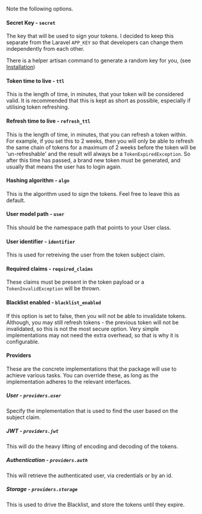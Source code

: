 Note the following options.

#### Secret Key - `secret`

The key that will be used to sign your tokens. I decided to keep this separate from the Laravel `APP_KEY`
so that developers can change them independently from each other.

There is a helper artisan command to generate a random key for you, (see [Installation](https://github.com/tymondesigns/jwt-auth/wiki/Installation))

#### Token time to live - `ttl`

This is the length of time, in minutes, that your token will be considered valid. It is recommended that this is
kept as short as possible, especially if utilising token refreshing.

#### Refresh time to live - `refresh_ttl`

This is the length of time, in minutes, that you can refresh a token within. For example, if you set this to 2 weeks,
then you will only be able to refresh the same chain of tokens for a maximum of 2 weeks before the token will be
'un-refreshable' and the result will always be a `TokenExpiredException`. So after this time has passed, a brand new token
must be generated, and usually that means the user has to login again.

#### Hashing algorithm - `algo`

This is the algorithm used to *sign* the tokens. Feel free to leave this as default.

#### User model path - `user`

This should be the namespace path that points to your User class.

#### User identifier - `identifier`

This is used for retreiving the user from the token subject claim.

#### Required claims - `required_claims`

These claims must be present in the token payload or a `TokenInvalidException` will be thrown.

#### Blacklist enabled - `blacklist_enabled`

If this option is set to false, then you will not be able to invalidate tokens. Although, you
may still refresh tokens - the previous token will not be invalidated, so this is not the most
secure option. Very simple implementations may not need the extra overhead, so that is why it is
configurable.

#### Providers

These are the concrete implementations that the package will use to achieve various tasks.
You can override these, as long as the implementation adheres to the relevant interfaces.

##### User - `providers.user`

Specify the implementation that is used to find the user based on the subject claim.

##### JWT - `providers.jwt`

This will do the heavy lifting of encoding and decoding of the tokens.

##### Authentication - `providers.auth`

This will retrieve the authenticated user, via credentials or by an id.

##### Storage - `providers.storage`

This is used to drive the Blacklist, and store the tokens until they expire.
